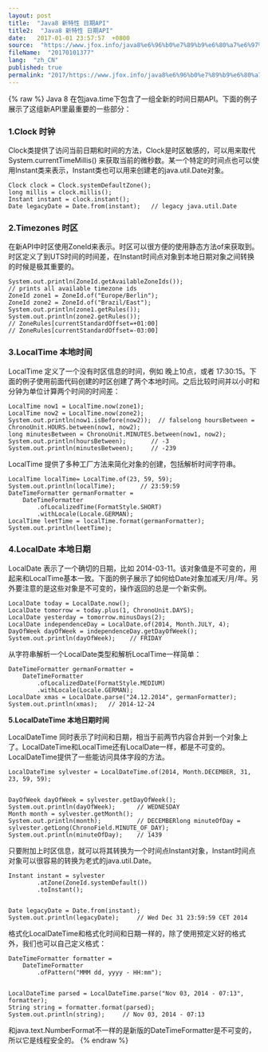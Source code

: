 ```yaml
---
layout: post
title:  "Java8 新特性 日期API"
title2:  "Java8 新特性 日期API"
date:   2017-01-01 23:57:57  +0800
source:  "https://www.jfox.info/java8%e6%96%b0%e7%89%b9%e6%80%a7%e6%97%a5%e6%9c%9fapi.html"
fileName:  "20170101377"
lang:  "zh_CN"
published: true
permalink: "2017/https://www.jfox.info/java8%e6%96%b0%e7%89%b9%e6%80%a7%e6%97%a5%e6%9c%9fapi.html"
---
```

{% raw %}
Java 8 在包java.time下包含了一组全新的时间日期API。下面的例子展示了这组新API里最重要的一些部分：

### 1.Clock 时钟

Clock类提供了访问当前日期和时间的方法，Clock是时区敏感的，可以用来取代 System.currentTimeMillis() 来获取当前的微秒数。某一个特定的时间点也可以使用Instant类来表示，Instant类也可以用来创建老的java.util.Date对象。

    Clock clock = Clock.systemDefaultZone();
    long millis = clock.millis();
    Instant instant = clock.instant();
    Date legacyDate = Date.from(instant);   // legacy java.util.Date

### **2.Timezones 时区**

在新API中时区使用ZoneId来表示。时区可以很方便的使用静态方法of来获取到。 时区定义了到UTS时间的时间差，在Instant时间点对象到本地日期对象之间转换的时候是极其重要的。

    System.out.println(ZoneId.getAvailableZoneIds());
    // prints all available timezone ids
    ZoneId zone1 = ZoneId.of("Europe/Berlin");
    ZoneId zone2 = ZoneId.of("Brazil/East");
    System.out.println(zone1.getRules());
    System.out.println(zone2.getRules());
    // ZoneRules[currentStandardOffset=+01:00]
    // ZoneRules[currentStandardOffset=-03:00]

### 3.LocalTime 本地时间

LocalTime 定义了一个没有时区信息的时间，例如 晚上10点，或者 17:30:15。下面的例子使用前面代码创建的时区创建了两个本地时间。之后比较时间并以小时和分钟为单位计算两个时间的时间差：

    LocalTime now1 = LocalTime.now(zone1);
    LocalTime now2 = LocalTime.now(zone2);
    System.out.println(now1.isBefore(now2));  // falselong hoursBetween = ChronoUnit.HOURS.between(now1, now2);
    long minutesBetween = ChronoUnit.MINUTES.between(now1, now2);
    System.out.println(hoursBetween);       // -3
    System.out.println(minutesBetween);     // -239

LocalTime 提供了多种工厂方法来简化对象的创建，包括解析时间字符串。

    LocalTime localTime= LocalTime.of(23, 59, 59);
    System.out.println(localTime);       // 23:59:59
    DateTimeFormatter germanFormatter =
        DateTimeFormatter
            .ofLocalizedTime(FormatStyle.SHORT)
            .withLocale(Locale.GERMAN);
    LocalTime leetTime = localTime.format(germanFormatter);
    System.out.println(leetTime);   

### 4.LocalDate 本地日期

LocalDate 表示了一个确切的日期，比如 2014-03-11。该对象值是不可变的，用起来和LocalTime基本一致。下面的例子展示了如何给Date对象加减天/月/年。另外要注意的是这些对象是不可变的，操作返回的总是一个新实例。

    LocalDate today = LocalDate.now();
    LocalDate tomorrow = today.plus(1, ChronoUnit.DAYS);
    LocalDate yesterday = tomorrow.minusDays(2);
    LocalDate independenceDay = LocalDate.of(2014, Month.JULY, 4);
    DayOfWeek dayOfWeek = independenceDay.getDayOfWeek();
    System.out.println(dayOfWeek);    // FRIDAY

从字符串解析一个LocalDate类型和解析LocalTime一样简单：

    DateTimeFormatter germanFormatter =
        DateTimeFormatter
            .ofLocalizedDate(FormatStyle.MEDIUM)
            .withLocale(Locale.GERMAN);
    LocalDate xmas = LocalDate.parse("24.12.2014", germanFormatter);
    System.out.println(xmas);   // 2014-12-24

**5.LocalDateTime 本地日期时间**

LocalDateTime 同时表示了时间和日期，相当于前两节内容合并到一个对象上了。LocalDateTime和LocalTime还有LocalDate一样，都是不可变的。LocalDateTime提供了一些能访问具体字段的方法。

    LocalDateTime sylvester = LocalDateTime.of(2014, Month.DECEMBER, 31, 23, 59, 59);
     
    
    DayOfWeek dayOfWeek = sylvester.getDayOfWeek();
    System.out.println(dayOfWeek);      // WEDNESDAY
    Month month = sylvester.getMonth();
    System.out.println(month);          // DECEMBERlong minuteOfDay = sylvester.getLong(ChronoField.MINUTE_OF_DAY);
    System.out.println(minuteOfDay);    // 1439

只要附加上时区信息，就可以将其转换为一个时间点Instant对象，Instant时间点对象可以很容易的转换为老式的java.util.Date。

    Instant instant = sylvester
            .atZone(ZoneId.systemDefault())
            .toInstant();
     
    
    Date legacyDate = Date.from(instant);
    System.out.println(legacyDate);     // Wed Dec 31 23:59:59 CET 2014

格式化LocalDateTime和格式化时间和日期一样的，除了使用预定义好的格式外，我们也可以自己定义格式：

    DateTimeFormatter formatter =
        DateTimeFormatter
            .ofPattern("MMM dd, yyyy - HH:mm");
     
    
    LocalDateTime parsed = LocalDateTime.parse("Nov 03, 2014 - 07:13", formatter);
    String string = formatter.format(parsed);
    System.out.println(string);     // Nov 03, 2014 - 07:13

和java.text.NumberFormat不一样的是新版的DateTimeFormatter是不可变的，所以它是线程安全的。
{% endraw %}
